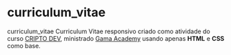 # curriculum_vitae


curriculum_vitae Curriculum Vitae responsivo criado como atividade do curso [CRIPTO DEV](https://criptodev.corporate.gama.academy/), ministrado [Gama Academy](https://www.gama.academy/) usando apenas **HTML** e **CSS** como base.
